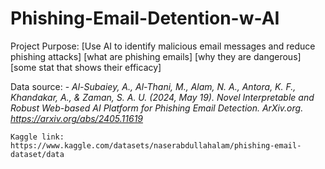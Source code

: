 # Phishing-Email-Detention-w-AI
Project Purpose:
	[Use AI to identify malicious email messages and reduce phishing attacks]
	[what are phishing emails]
	[why they are dangerous]
	[some stat that shows their efficacy]

Data source:
	- *Al-Subaiey, A., Al-Thani, M., Alam, N. A., Antora, K. F., Khandakar, A., & Zaman, S. A. U. (2024, May 19). Novel Interpretable and Robust Web-based AI Platform for Phishing Email Detection. ArXiv.org. https://arxiv.org/abs/2405.11619*
 
	Kaggle link: https://www.kaggle.com/datasets/naserabdullahalam/phishing-email-dataset/data
